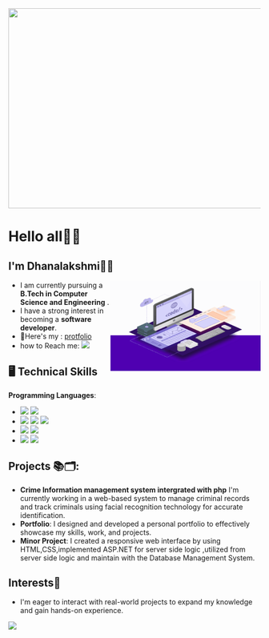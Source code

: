 <img align="top" width ="1050" height="400" src="https://github.com/user-attachments/assets/b1f72962-d2d4-4e5a-86cf-d488f87be977">

# Hello all👋🏻
## I'm Dhanalakshmi👋😊
<img align="right" width="300" height="180" src="web-development.gif">

- I am currently pursuing a **B.Tech in Computer Science and Engineering** . 
- I have a strong interest in becoming a **software developer**.
- 📔Here's my : [protfolio](https://dhanalalu.github.io/dhanaport/)
- how to Reach me:
<a href="https://www.linkedin.com/in/dhanalakshmi1903?utm_source=share&utm_campaign=share_via&utm_content=profile&utm_medium=android_app/
"> <img src= "https://img.shields.io/badge/LinkedIn-0077B5?style=for-the-badge&logo=linkedin&logoColor=white"></a><br>

## 🖥️ Technical Skills
**Programming Languages**:
- <img src="https://img.shields.io/badge/HTML5-E34F26?style=for-the-badge&logo=html5&logoColor=white"> <img src="https://img.shields.io/badge/CSS3-1572B6?style=for-the-badge&logo=css3&logoColor=white">
 - <img src="https://img.shields.io/badge/C-00599C?style=for-the-badge&logo=c&logoColor=white"> <img src="https://img.shields.io/badge/C%2B%2B-00599C?style=for-the-badge&logo=c%2B%2B&logoColor=white"> <img src="https://img.shields.io/badge/Microsoft_Office-D83B01?style=for-the-badge&logo=microsoft-office&logoColor=white">
  - <img src="https://img.shields.io/badge/Java-ED8B00?style=for-the-badge&logo=openjdk&logoColor=white"> <img src="https://img.shields.io/badge/Python-14354C?style=for-the-badge&logo=python&logoColor=white">
  - <img src="https://img.shields.io/badge/Wix-000?style=for-the-badge&logo=wix&logoColor=white"> <img src="https://img.shields.io/badge/Microsoft_PowerPoint-B7472A?style=for-the-badge&logo=microsoft-powerpoint&logoColor=white">

## Projects 📚🗂️:
- **Crime Information management system intergrated with php**
            I'm currently working in a web-based system to manage criminal records and track criminals using facial recognition technology for accurate identification. 
- **Portfolio**:
             I designed and developed a personal portfolio to effectively showcase my skills, work, and projects.
- **Minor Project**: 
           I created a responsive web interface by using HTML,CSS,implemented ASP.NET for server side logic ,utilized from server side logic and maintain with the Database Management System.
## Interests🚀
- I'm eager to interact with real-world projects to expand my knowledge and gain hands-on experience.
  <br>
 <img src="https://github-readme-activity-graph.vercel.app/graph?username=dhanalalu&bg_color=322f31&color=1a7ebc&line=24a6c6&point=ffffff&area=true&hide_border=true)](https://github.com/ashutosh00710/github-readme-activity-graph">
